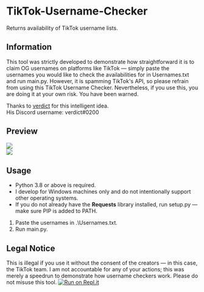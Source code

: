 # TikTok-Username-Checker
Returns availability of TikTok username lists.

## Information
This tool was strictly developed to demonstrate how straightforward it is to claim OG usernames on platforms like TikTok — simply paste the usernames you would like to check the availabilities for in Usernames.txt and run main.py. However, it is spamming TikTok's API, so please refrain from using this TikTok Username Checker. Nevertheless, if you use this, you are doing it at your own risk. You have been warned.

Thanks to [verdict](https://github.com/notverdict) for this intelligent idea.<br>
His Discord username: verdict#0200

## Preview
![](https://i.imgur.com/JZIqWBG.png)<br>
![](https://i.imgur.com/rWBERjB.png)

## Usage
- Python 3.8 or above is required.
- I develop for Windows machines only and do not intentionally support other operating systems.
- If you do not already have the **Requests** library installed, run setup.py — make sure PIP is added to PATH.
1. Paste the usernames in .\Usernames.txt.
2. Run main.py.

## Legal Notice
This is illegal if you use it without the consent of the creators — in this case, the TikTok team. I am not accountable for any of your actions; this was merely a speedrun to demonstrate how username checkers work. Please do not misuse this tool.
[![Run on Repl.it](https://repl.it/badge/github/zoony1337/TikTok-Username-Checker)](https://repl.it/github/zoony1337/TikTok-Username-Checker)